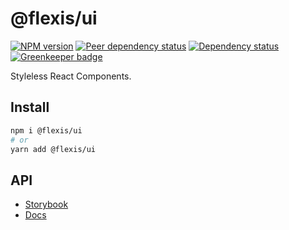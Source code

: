 # @flexis/ui

[![NPM version][npm]][npm-url]
[![Peer dependency status][peer-deps]][peer-deps-url]
[![Dependency status][deps]][deps-url]
[![Greenkeeper badge][greenkeeper]][greenkeeper-url]

[npm]: https://img.shields.io/npm/v/%40flexis/ui.svg
[npm-url]: https://npmjs.com/package/@flexis/ui

[peer-deps]: https://david-dm.org/TrigenSoftware/flexis-ui/peer-status.svg
[peer-deps-url]: https://david-dm.org/TrigenSoftware/flexis-ui?type=peer

[deps]: https://david-dm.org/TrigenSoftware/flexis-ui.svg
[deps-url]: https://david-dm.org/TrigenSoftware/flexis-ui

[greenkeeper]: https://badges.greenkeeper.io/TrigenSoftware/flexis-ui.svg
[greenkeeper-url]: https://greenkeeper.io/

Styleless React Components.

## Install

```sh
npm i @flexis/ui
# or
yarn add @flexis/ui
```

## API

- [Storybook](https://trigensoftware.github.io/flexis-ui/)
- [Docs](https://trigensoftware.github.io/flexis-ui/docs/)
